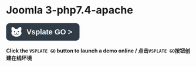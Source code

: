 # Joomla 3-php7.4-apache

<a href="https://www.vsplate.com/?docker-compose=https://github.com/vsplate/dcenvs/joomla/3-php7.4-apache"><img alt="VSPLATE GO" src="https://raw.githubusercontent.com/vsplate/images/master/vsgo_btn.png" width="200px"></a>

**Click the `VSPLATE GO` button to launch a demo online / 点击`VSPLATE GO`按钮创建在线环境**
